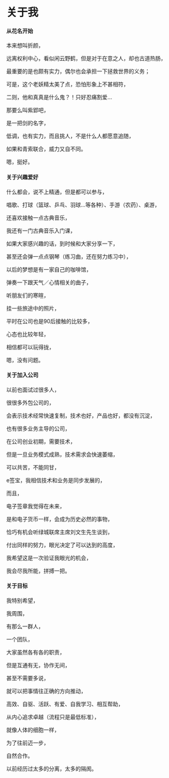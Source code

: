 # 关于我

#### 从花名开始

本来想叫折颜，

远离权利中心，看似闲云野鹤，但是对于在意之人，却也古道热肠，

最重要的是也颇有实力，偶尔也会承担一下拯救世界的义务；

可是，这个老妖精太美了点，恐怕形象上不甚相符，

二则，他和真真是什么鬼？！只好忍痛割爱…

那要么叫紫郢吧，

是一把剑的名字，

低调，也有实力，而且挑人，不是什么人都愿意追随，

如果和青索联合，威力又自不同。

嗯，挺好。



#### 关于兴趣爱好

什么都会，说不上精通，但是都可以参与，

唱歌、打球（篮球、乒乓、羽球…等各种）、手游（农药）、桌游，

还喜欢接触一点古典音乐，

我还有一门古典音乐入门课，

如果大家感兴趣的话，到时候和大家分享一下，

甚至还会弹一点点钢琴（练习曲，还在努力练习中），

以后的梦想是有一家自己的咖啡馆，

弹奏一下跟天气／心情相关的曲子，

听朋友们的寒暄，

挂一些旅途中的照片，

平时在公司也是90后接触的比较多，

心态也比较年轻，

相信都可以玩得拢，

嗯，没有问题。



#### 关于加入公司

以前也面试过很多人，

很很多外包公司的，

会表示技术经常快速复制，技术也好，产品也好，都没有沉淀，

也有很多业务主导的公司，

在公司创业初期，需要技术，

但是一旦业务模式成熟，技术需求会快速萎缩，

可以共苦，不能同甘，

e签宝，我相信技术和业务是同步发展的，

而且，

电子签章我觉得在未来，

是和电子货币一样，会成为历史必然的事物，

恰巧有机会听绿城联席主席刘文生先生谈到，

付出同样的努力，眼光决定了可以达到的高度，

我希望这是一次验证我眼光的机会，

我会尽我所能，拼搏一把。



#### 关于目标

我特别希望，

我周围，

有那么一群人，

一个团队，

大家虽然各有各的职责，

但是互通有无，协作无间，

甚至不需要多说，

就可以把事情往正确的方向推动，

高效、自驱、活跃、有爱、自我学习、相互帮助，

从内心追求卓越（流程只是最低标准），

就像人体的细胞一样，

为了往前迈一步，

自然合作。

以前经历过太多的分离，太多的隔阂。



